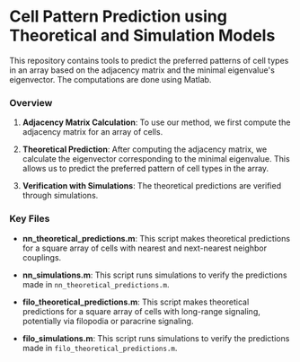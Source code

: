 # Cell Pattern Prediction using Theoretical and Simulation Models

This repository contains tools to predict the preferred patterns of cell types in an array based on the adjacency matrix and the minimal eigenvalue's eigenvector. The computations are done using Matlab.

### Overview

1. **Adjacency Matrix Calculation**: To use our method, we first compute the adjacency matrix for an array of cells.
   
2. **Theoretical Prediction**: After computing the adjacency matrix, we calculate the eigenvector corresponding to the minimal eigenvalue. This allows us to predict the preferred pattern of cell types in the array.

3. **Verification with Simulations**: The theoretical predictions are verified through simulations.

### Key Files

- **nn_theoretical_predictions.m**: This script makes theoretical predictions for a square array of cells with nearest and next-nearest neighbor couplings.
- **nn_simulations.m**: This script runs simulations to verify the predictions made in `nn_theoretical_predictions.m`.

- **filo_theoretical_predictions.m**: This script makes theoretical predictions for a square array of cells with long-range signaling, potentially via filopodia or paracrine signaling.
- **filo_simulations.m**: This script runs simulations to verify the predictions made in `filo_theoretical_predictions.m`.
